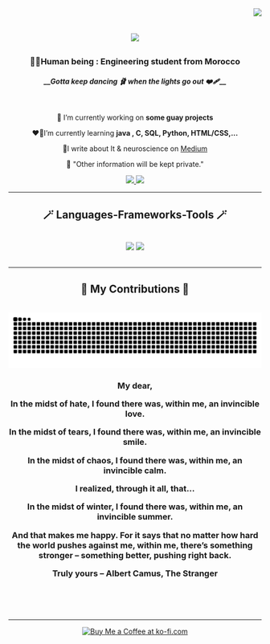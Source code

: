 <img align="right" src="https://visitor-badge.laobi.icu/badge?page_id=amyaby.amyaby" />

<h1 align="center">
    <img src="https://readme-typing-svg.herokuapp.com/?font=Righteous&size=35&center=true&vCenter=true&width=500&height=70&duration=4000&color=800080&lines=Bienvenidos%20todos!%20👋;%20I'm%20Imane%20Abasalah!;" />

</h1>

<h3 align="center"> 👶🏻Human being : Engineering student from Morocco </h3>
           <h4  align="center"><b><i> __Gotta keep dancing 🩰 when the lights go out ❤️‍🩹</i></b>__ </h4>

<br/>

<div align="center">
 
 🤫 I’m currently working on **some guay projects**
 
 ❤️‍🔥I’m currently learning **java , C, SQL, Python, HTML/CSS,...**

 📝I write about It & neuroscience on <a href="https://medium.com/@imane4abas" target="_blank">Medium</a>
 
 🤪 "Other information will be kept private."



 </div>
 
<div align="center"> 
  <a href="mailto:imaneabasalah@gmail.com
">
    <img src="https://img.shields.io/badge/Gmail-333333?style=for-the-badge&logo=gmail&logoColor=red" />
  </a>
  <a href="https://www.linkedin.com/in/imane-abasalah-%F0%9F%87%B5%F0%9F%87%B8-b49888219/" target="_blank">
    <img src="https://img.shields.io/badge/LinkedIn-0077B5?style=for-the-badge&logo=linkedin&logoColor=white" target="_blank" />
  </a>
</div>

 <hr/>
 
<h2 align="center">🪄 Languages-Frameworks-Tools 🪄</h2>
<br/>
<div align="center">
    <img src="https://skillicons.dev/icons?i=capcut,html,css,vscode,github,git" />
    <img src="https://skillicons.dev/icons?i=python,c" /><br>
</div>

<br/>
<hr/>

<div align="center">
  <h2>🦄 My Contributions 🦄</h2>
  <br>
  <img alt="snake eating my contributions" src="https://raw.githubusercontent.com/amyaby/amyaby/output/github-contribution-grid-snake.svg" />
  <h3> My dear,

In the midst of hate, I found there was, within me, an invincible love.

In the midst of tears, I found there was, within me, an invincible smile.

In the midst of chaos, I found there was, within me, an invincible calm.

I realized, through it all, that…

<b>In the midst of winter, I found there was, within me, an invincible summer.</b>

And that makes me happy. For it says that no matter how hard the world pushes against me, within me, there’s something stronger – something better, pushing right back.

Truly yours
– Albert Camus, The Stranger </h3>
  <br/><br/><br/>
</div>

<hr/>
<!--
/*<h2 align="center">⚡ Stats ⚡</h2>
<br>
<div align=center>
  <img width=390 src="https://github-readme-stats.vercel.app/?user=salesp07&count_private=true&theme=react&border_radius=10" alt="streak stats"/>
  <img width=390 src="https://streak-stats.demolab.com/api?username=salesp07&count_private=true&show_icons=true&theme=react&rank_icon=github&border_radius=10" alt="readme stats" />
  <br/>
  <img width=325 align="center" src="https://streak-stats.demolab.com/?username=salesp07&hide=HTML&langs_count=8&layout=compact&theme=react&border_radius=10&size_weight=0.5&count_weight=0.5&exclude_repo=github-readme-stats" alt="top langs" />
</div>
<br/><br/>
<hr/>
<br/>
-->
<div align="center">
    <a href='https://ko-fi.com/V7V4RAK9C' target='_blank'><img height='64' style='border:0px;height:64px;' src='https://storage.ko-fi.com/cdn/kofi1.png?v=3' border='0' alt='Buy Me a Coffee at ko-fi.com' /></a>
</div>

<br/>
